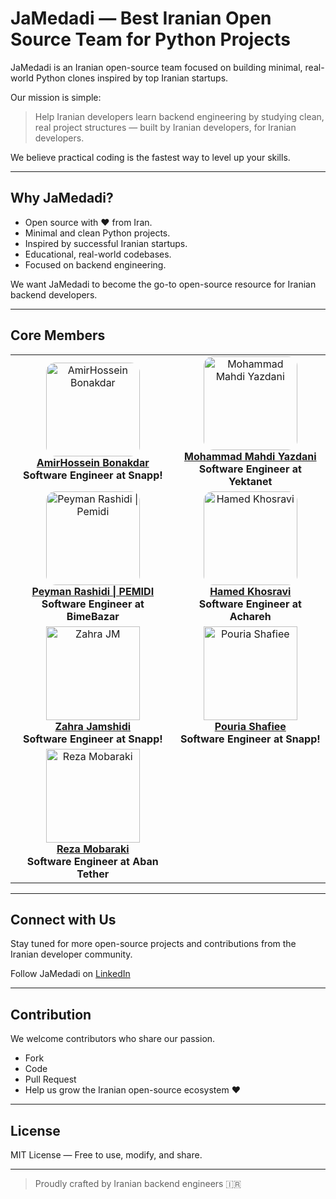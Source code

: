 # JaMedadi — Best Iranian Open Source Team for Python Projects

JaMedadi is an Iranian open-source team focused on building minimal, real-world Python clones inspired by top Iranian startups.

Our mission is simple:
> Help Iranian developers learn backend engineering by studying clean, real project structures — built by Iranian developers, for Iranian developers.

We believe practical coding is the fastest way to level up your skills.

---

## Why JaMedadi?

- Open source with ❤️ from Iran.
- Minimal and clean Python projects.
- Inspired by successful Iranian startups.
- Educational, real-world codebases.
- Focused on backend engineering.

We want JaMedadi to become the go-to open-source resource for Iranian backend developers.


---

## Core Members

<!-- TOP-CONTRIBUTORS-LIST:START -->
<!-- prettier-ignore -->

<table>
<tr>
  <td align="center">
    <a href="https://github.com/athfemoiur">
      <img src="https://avatars.githubusercontent.com/u/75484782?v=4" width="150px" style="border-radius: 10%;" alt="AmirHossein Bonakdar" />
      <br /><b>AmirHossein Bonakdar</b>
    </a>
    <br />
    <span style="font-size: 16px;"><b>Software Engineer at Snapp!</b></span>
  </td>
  <td align="center">
    <a href="https://github.com/MrMohammadY">
      <img src="https://avatars.githubusercontent.com/u/58851496?v=4" width="150px" style="border-radius: 10%;" alt="Mohammad Mahdi Yazdani" />
      <br /><b>Mohammad Mahdi Yazdani</b>
    </a>
    <br />
    <span style="font-size: 16px;"><b>Software Engineer at Yektanet</b></span>
  </td>
</tr>
<tr>
  <td align="center">
    <a href="https://github.com/PEMIDI">
      <img src="https://avatars.githubusercontent.com/u/19213272?v=4" width="150px" style="border-radius: 10%;" alt="Peyman Rashidi | Pemidi" />
      <br /><b>Peyman Rashidi | PEMIDI</b>
    </a>
    <br />
    <span style="font-size: 16px;"><b>Software Engineer at BimeBazar</b></span>
  </td>
  <td align="center">
    <a href="https://github.com/HaamedKhosravii">
      <img src="https://avatars.githubusercontent.com/u/74541595?v=4" width="150px" style="border-radius: 10%;" alt="Hamed Khosravi" />
      <br /><b>Hamed Khosravi</b>
    </a>
    <br />
    <span style="font-size: 16px;"><b>Software Engineer at Achareh</b></span>
  </td>
</tr>
  <tr>
  <td align="center">
    <a href="https://github.com/zhra-jm">
      <img src="https://avatars.githubusercontent.com/u/73420544?v=4" width="150px" alt="Zahra JM" />
      <br /><b>Zahra Jamshidi</b>
    </a>
    <br />
    <b>Software Engineer at Snapp!</b>
  </td>
      <td align="center">
    <a href="https://github.com/Udmx">
      <img src="https://avatars.githubusercontent.com/u/59397697?v=4/" width="150px" alt="Pouria Shafiee" />
      <br /><b>Pouria Shafiee</b>
    </a>
    <br />
    <b>Software Engineer at Snapp!</b>
  </td>
</tr>
<tr>
  <td align="center">
    <a href="https://github.com/MrRezoo">
      <img src="https://avatars.githubusercontent.com/u/35008759?v=4" width="150px" alt="Reza Mobaraki" />
      <br /><b>Reza Mobaraki</b>
    </a>
    <br />
    <b>Software Engineer at Aban Tether</b>
  </td>
</tr>
</table>


---

## Connect with Us

Stay tuned for more open-source projects and contributions from the Iranian developer community.

Follow JaMedadi on [LinkedIn](https://ir.linkedin.com/company/jamedadi)

---

## Contribution

We welcome contributors who share our passion.

- Fork
- Code
- Pull Request
- Help us grow the Iranian open-source ecosystem ❤️

---

## License

MIT License — Free to use, modify, and share.

---

> Proudly crafted by Iranian backend engineers 🇮🇷
